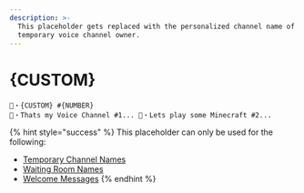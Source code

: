 ```yaml
---
description: >-
  This placeholder gets replaced with the personalized channel name of the
  temporary voice channel owner.
---
```


# {CUSTOM}

```
🐼・{CUSTOM} #{NUMBER}
🐼・Thats my Voice Channel #1... 🐼・Lets play some Minecraft #2...
```

{% hint style="success" %}
This placeholder can only be used for the following:

* [Temporary Channel Names](../creator/overview/name.md)
* [Waiting Room Names](../creator/customization/waiting-room-name.md)
* [Welcome Messages](../creator/customization/welcome-message.md)
{% endhint %}
